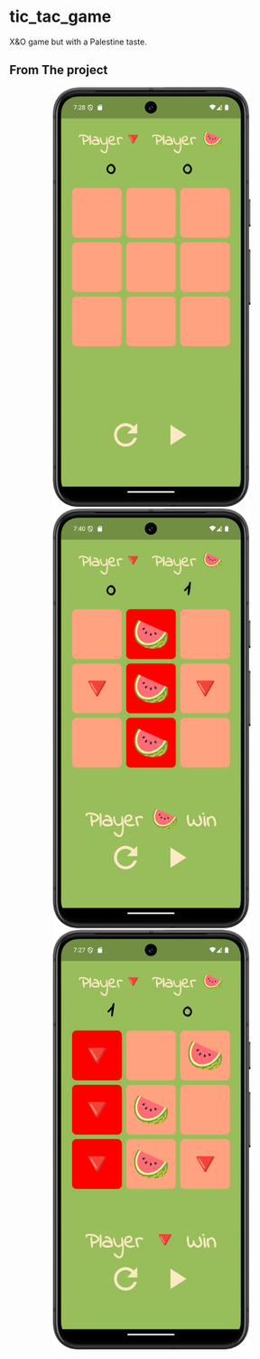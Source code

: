 # tic_tac_game

X&O game but with a Palestine taste.

## From The project


<p align="center">
  <img src="images/first.png?raw=true" width="350" title="first">
  <img src="images/second.png?raw=true" width="350" alt="second">
  <img src="images/winner.png?raw=true" width="350" alt="second">
</p>



